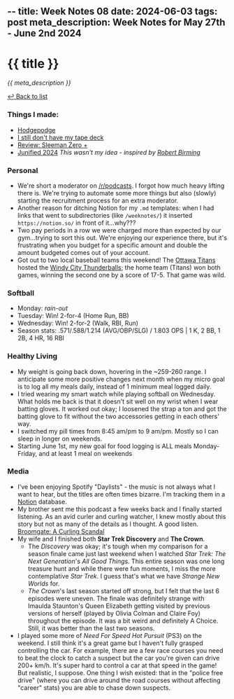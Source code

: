 --
title: Week Notes 08
date: 2024-06-03
tags: post
meta_description: Week Notes for May 27th - June 2nd 2024
---

# {{ title }}

*{{ meta_description }}*

[↩ Back to list](/weeknotes/)


### Things I made:

- [Hodgepodge](https://lwgrs.bearblog.dev/hodgepodge/)
- [I still don't have my tape deck](https://lwgrs.bearblog.dev/i-still-dont-have-my-tape-deck/)
- [Review: Sleeman Zero +](https://lwgrs.bearblog.dev/sleeman-zero/)
- [Junified 2024](https://lwgrs.bearblog.dev/junified-2024/) *This wasn't my idea - inspired by [Robert Birming](https://birming.com/junited-how-who/)*

### Personal

- We're short a moderator on [/r/podcasts](https://reddit.com/r/podcasts/). I forgot how much heavy lifting there is. We're trying to automate some more things but also (slowly) starting the recruitment process for an extra moderator. 
- Another reason for ditching Notion for my `.md` templates: when I had links that went to subdirectories (like `/weeknotes/`) it inserted `https://notion.so/` in front of it...why??? 
- Two pay periods in a row we were charged more than expected by our gym...trying to sort this out. We're enjoying our experience there, but it's frustrating when you budget for a specific amount and double the amount budgeted comes out of your account. 
- Got out to two local baseball teams this weekend! The [Ottawa Titans](https://www.ottawatitans.com/) hosted the [Windy City Thunderballs](https://www.wcthunderbolts.com/); the home team (Titans) won both games, winning the second one by a score of 17-5. That game was wild. 

### Softball

- Monday: *rain-out* 
- Tuesday: Win! 2-for-4 (Home Run, BB)
- Wednesday: Win! 2-for-2 (Walk, RBI, Run)
- Season stats: .571/.588/1.214 (AVG/OBP/SLG) / 1.803 OPS | 1 K, 2 BB, 1 2B, 4 HR, 16 RBI

### Healthy Living

- My weight is going back down, hovering in the ~259-260 range. I anticipate some more positive changes next month when my micro goal is to log all my meals daily, instead of 1 minimum meal logged daily.
- I tried wearing my smart watch while playing softball on Wednesday. What holds me back is that it doesn't sit well on my wrist when I wear batting gloves. It worked out okay; I loosened the strap a ton and got the batting glove to fit without the two accessories getting in each others' way. 
- I switched my pill times from 8:45 am/pm to 9 am/pm. Mostly so I can sleep in longer on weekends.
- Starting June 1st, my new goal for food logging is ALL meals Monday-Friday, and at least 1 meal on weekends

### Media

- I've been enjoying Spotify "Daylists" - the music is not always what I want to hear, but the titles are often times bizarre. I'm tracking them in a [Notion](https://notion.so) database. 
- My brother sent me this podcast a few weeks back and I finally started listening. As an avid curler and curling watcher, I knew mostly about this story but not as many of the details as I thought. A good listen. [Broomgate: A Curling Scandal](https://www.cbc.ca/listen/cbc-podcasts/1427-broomgate-a-curling-scandal)
- My wife and I finished both **Star Trek Discovery** and **The Crown**.
  - The *Discovery* was okay; it's tough when my comparison for a season finale came just last weekend when I watched *Star Trek: The Next Generation*'s *All Good Things*. This entire season was one long treasure hunt and while there were fun moments, I miss the more contemplative *Star Trek*. I guess that's what we have *Strange New Worlds* for. 
  - *The Crown*'s last season started off strong, but I felt that the last 6 episodes were uneven. The finale was definitely strange with Imaulda Staunton's Queen Elizabeth getting visited by previous versions of herself (played by Olivia Colman and Claire Foy) throughout the episode. It was a bit weird and definitely A Choice. Still, it was better than the last two seasons. 
- I played some more of *Need For Speed Hot Pursuit* (PS3) on the weekend. I still think it's a great game but I haven't fully grasped controlling the car. For example, there are a few race courses you need to beat the clock to catch a suspect but the car you're given can drive 200+ km/h. It's super hard to control a car at that speed in the game! But realistic, I suppose. One thing I wish existed: that in the "police free drive" (where you can drive around the road courses without affecting "career" stats) you are able to chase down suspects. 